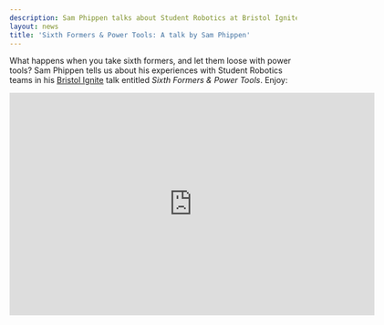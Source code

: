 ```yaml
---
description: Sam Phippen talks about Student Robotics at Bristol Ignite
layout: news
title: 'Sixth Formers & Power Tools: A talk by Sam Phippen'
---
```

What happens when you take sixth formers, and let them loose with power tools?  Sam Phippen tells us about his experiences with Student Robotics teams in his [Bristol Ignite](http://ignitebristol.net/2011/02/sam-phippen-sixth-formers-power-tools/) talk entitled _Sixth Formers & Power Tools_.  Enjoy:

<div style="text-align:center;"><iframe title="YouTube video player" width="640" height="390" src="https://www.youtube.com/embed/eU0DvjobiXw?rel=0" frameborder="0" allowfullscreen></iframe></div>

